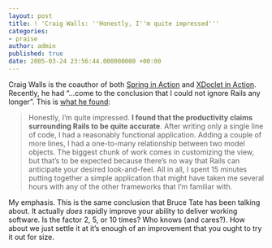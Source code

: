 ```yaml
---
layout: post
title: ! 'Craig Walls: ''Honestly, I''m quite impressed'''
categories:
- praise
author: admin
published: true
date: 2005-03-24 23:56:44.000000000 +00:00
---
```

<p>Craig Walls is the coauthor of both <a href="http://www.amazon.com/exec/obidos/ASIN/1932394354/habumacom-20/002-6150913-2503248">Spring in Action</a> and <a href="http://www.amazon.com/exec/obidos/ASIN/1932394052/habumacom-20/002-6150913-2503248">XDoclet in Action</a>. Recently, he had &#8220;&#8230;come to the conclusion that I could not ignore Rails any longer&#8221;. This is <a href="http://www.jroller.com/page/habuma/20050324">what he found</a>:</p>
<blockquote>Honestly, I&#8217;m quite impressed. <b>I found that the productivity claims surrounding Rails to be quite accurate</b>. After writing only a single line of code, I had a reasonably functional application. Adding a couple of more lines, I had a one-to-many relationship between two model objects. The biggest chunk of work comes in customizing the view, but that&#8217;s to be expected because there&#8217;s no way that Rails can anticipate your desired look-and-feel. All in all, I spent 15 minutes putting together a simple application that might have taken me several hours with any of the other frameworks that I&#8217;m familiar with.</blockquote>
<p>My emphasis. This is the same conclusion that Bruce Tate has been talking about. It actually <i>does</i> rapidly improve your ability to deliver working software. Is the factor 2, 5, or 10 times? Who knows (and cares?). How about we just settle it at it&#8217;s enough of an improvement that you ought to try it out for size.</p>